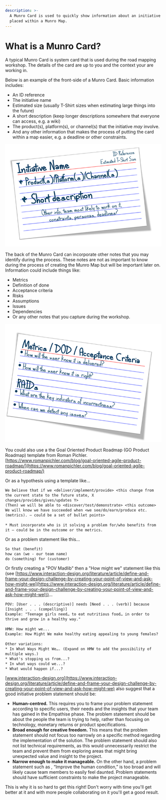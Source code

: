```yaml
---
description: >-
  A Munro Card is used to quickly show information about an initiative to be
  placed within a Munro Map.
---
```


# What is a Munro Card?

A typical Munro Card is system card that is used during the road mapping workshop. The details of the card are up to you and the context your are working in.

Below is an example of the front-side of a Munro Card. Basic information includes: 

* An ID reference 
* The initiative name
* Estimated size \(usually T-Shirt sizes when estimating large things into the future\)
* A short description \(keep longer descriptions somewhere that everyone can access, e.g. a wiki\)
* The product\(s\), platform\(s\), or channel\(s\) that the initiative _may_ involve.
* And any other information that makes the process of putting the card within a map easier, e.g. a deadline or other constraints. 

![](../.gitbook/assets/card1.png)

The back of the Munro Card can incorporate other notes that you may identify during the process. These notes are not as important to know during the process of creating the Munro Map but will be important later on. Information could include things like:

* Metrics
* Definition of done
* Acceptance criteria
* Risks
* Assumptions
* Issues
* Dependencies
* Or any other notes that you capture during the workshop.

![](../.gitbook/assets/card2.png)

You could also use a the Goal Oriented Product Roadmap \(GO Product Roadmap\) template from Roman Pichler. [https://www.romanpichler.com/blog/goal-oriented-agile-product-roadmap/](https://www.romanpichler.com/blog/goal-oriented-agile-product-roadmap/)

Or as a hypothesis using a template like...

```text
We believe that if we <deliver/implement/provide> <this change from the current state to the future state, X changes/provides/gives/updates Y>
(Then) we will be able to <discover/test/demonstrate> <this outcome> 
We will know we have succeeded when <we see/do/earn/produce etc. (metrics). – could be a set of bullet points> 

* Must incorporate who is it solving a problem for/who benefits from it – could be in the outcome or the metrics. 
```

Or as a problem statement like this...

```text
So that (benefit)
how can (we - our team name)
do (something) for (customer)
```

Or firstly creating a "POV Madlib" then a "How might we" statement like this \(see [https://www.interaction-design.org/literature/article/define-and-frame-your-design-challenge-by-creating-your-point-of-view-and-ask-how-might-we](https://www.interaction-design.org/literature/article/define-and-frame-your-design-challenge-by-creating-your-point-of-view-and-ask-how-might-we)\)...

```text
POV: [User . . . (descriptive)] needs [Need . . . (verb)] because [Insight . . . (compelling)]
Example: "Teenage girls need… to eat nutritious food… in order to thrive and grow in a healthy way."

HMW: How might we...
Example: How Might We make healthy eating appealing to young females?

Other variations: 
* In What Ways Might We…. (Expand on HMW to add the possibility of multiple ways.)
* What's stopping us from...?
* In what ways could we...?
* What would happen if...?
```



 [www.interaction-design.org](https://www.interaction-design.org/literature/article/define-and-frame-your-design-challenge-by-creating-your-point-of-view-and-ask-how-might-we) also suggest that a good initiative problem statement should be: 

* **Human-centred.** This requires you to frame your problem statement according to specific users, their needs and the insights that your team has gained in the Empathise phase. The problem statement should be about the people the team is trying to help, rather than focusing on technology, monetary returns or product specifications.
* **Broad enough for creative freedom.** This means that the problem statement should not focus too narrowly on a specific method regarding the implementation of the solution. The problem statement should also not list technical requirements, as this would unnecessarily restrict the team and prevent them from exploring areas that might bring unexpected value and insight to the project.
* **Narrow enough to make it manageable.** On the other hand, a problem statement such as , “Improve the human condition,” is too broad and will likely cause team members to easily feel daunted. Problem statements should have sufficient constraints to make the project manageable.

This is why it is so hard to get this right! Don't worry with time you'll get better at it and with more people collaborating on it you'll get a good result. 




